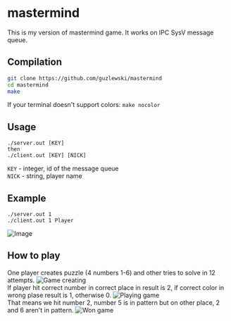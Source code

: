 # mastermind
This is my version of mastermind game. It works on IPC SysV message queue. 

## Compilation
```bash
git clone https://github.com/guzlewski/mastermind
cd mastermind
make
```
If your terminal doesn't support colors: 
``
make nocolor
``

## Usage
```
./server.out [KEY]
then
./client.out [KEY] [NICK]
```

`KEY` - integer, id of the message queue  
`NICK` - string, player name

## Example
```
./server.out 1
./client.out 1 Player
```
![Image](https://sharex.geniush.ovh/a9ed1/biLOKiZE98.png/raw)

## How to play
One player creates puzzle (4 numbers 1-6) and other tries to solve in 12 attempts. 
![Game creating](https://sharex.geniush.ovh/a9ed1/riLinecA54.png/raw)  
If player hit correct number in correct place in result is 2, if correct color in wrong plase result is 1, otherwise 0.
![Playing game](https://sharex.geniush.ovh/a9ed1/dUTOLUtA73.png/raw)  
That means we hit number 2, number 5 is in pattern but on other place, 2 and 6 aren't in pattern.
![Won game](https://sharex.geniush.ovh/a9ed1/ROkAxiGu89.png/raw)
